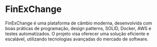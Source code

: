 # FinExChange
FinExChange é uma plataforma de câmbio moderna, desenvolvida com boas práticas de programação, design patterns, SOLID, Docker, AWS e testes automatizados. O projeto visa oferecer uma solução eficiente e escalável, utilizando tecnologias avançadas do mercado de software.
